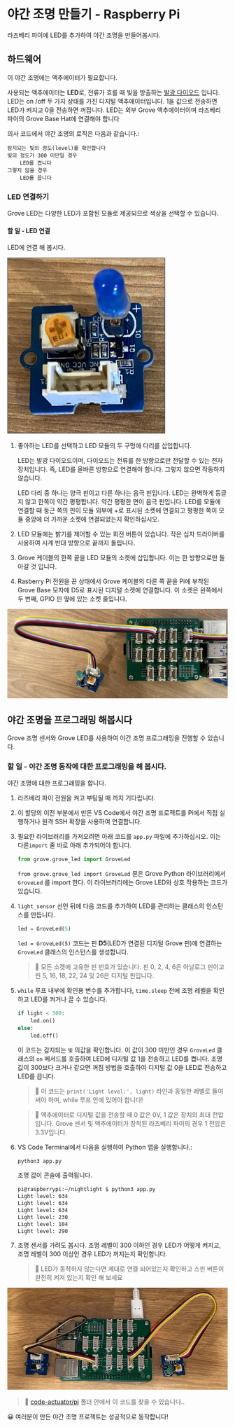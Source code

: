 # 야간 조명 만들기 - Raspberry Pi

라즈베리 파이에 LED를 추가하여 야간 조명을 만들어봅시다.

## 하드웨어

이 야간 조명에는 액추에이터가 필요합니다.

사용되는 액추에이터는 **LED**로, 전류가 흐를 때 빛을 방출하는 [발광 다이오드](https://wikipedia.org/wiki/Light-emitting_diode) 입니다. LED는 on /off 두 가지 상태를 가진 디지털 액추에이터입니다. 1을 값으로 전송하면 LED가 켜지고 0을 전송하면 꺼집니다. LED는 외부 Grove 액추에이터이며 라즈베리 파이의 Grove Base Hat에 연결해야 합니다

의사 코드에서 야간 조명의 로직은 다음과 같습니다.:

```output
탐지되는 빛의 정도(level)를 확인합니다
빛의 정도가 300 미만일 경우
    LED를 켭니다
그렇지 않을 경우
    LED를 끕니다
```

### LED 연결하기

Grove LED는 다양한 LED가 포함된 모듈로 제공되므로 색상을 선택할 수 있습니다.

#### 할 일 - LED 연결

LED에 연결 해 봅시다.

![grove LED](../../../../images/grove-led.png)

1. 좋아하는 LED를 선택하고 LED 모듈의 두 구멍에 다리를 삽입합니다.

    LED는 발광 다이오드이며, 다이오드는 전류를 한 방향으로만 전달할 수 있는 전자 장치입니다. 즉, LED를 올바른 방향으로 연결해야 합니다. 그렇지 않으면 작동하지 않습니다.

    LED 다리 중 하나는 양극 핀이고 다른 하나는 음극 핀입니다. LED는 완벽하게 둥글지 않고 한쪽이 약간 평평합니다. 약간 평평한 면이 음극 핀입니다. LED를 모듈에 연결할 때 둥근 쪽의 핀이 모듈 외부에 +로 표시된 소켓에 연결되고 평평한 쪽이 모듈 중앙에 더 가까운 소켓에 연결되었는지 확인하십시오.

1. LED 모듈에는 밝기를 제어할 수 있는 회전 버튼이 있습니다. 작은 십자 드라이버를 사용하여 시계 반대 방향으로 끝까지 돌립니다.

1. Grove 케이블의 한쪽 끝을 LED 모듈의 소켓에 삽입합니다. 이는 한 방향으로만 돌아갈 것 입니다.

1. Rasberry Pi 전원을 끈 상태에서 Grove 케이블의 다른 쪽 끝을 Pi에 부착된 Grove Base 모자에 D5로 표시된 디지털 소켓에 연결합니다. 이 소켓은 왼쪽에서 두 번째, GPIO 핀 옆에 있는 소켓 줄입니다.

![소켓 D5에 연결된 Grove LED](../../../../images/pi-led.png)

## 야간 조명을 프로그래밍 해봅시다

Grove 조명 센서와 Grove LED를 사용하여 야간 조명 프로그래밍을 진행할 수 있습니다.

### 할 일 - 야간 조명 동작에 대한 프로그래밍을 해 봅시다.

야간 조명에 대한 프로그래밍을 합니다.

1. 라즈베리 파이 전원을 켜고 부팅될 때 까지 기다립니다.

1. 이 할당의 이전 부분에서 만든 VS Code에서 야간 조명 프로젝트를 Pi에서 직접 실행하거나 원격 SSH 확장을 사용하여 연결합니다.

1. 필요한 라이브러리를 가져오려면 아래 코드를 `app.py` 파일에 추가하십시오. 이는 다른`import` 줄 바로 아래 추가되어야 합니다.


    ```python
    from grove.grove_led import GroveLed
    ```

    `from grove.grove_led import GroveLed` 문은 Grove Python 라이브러리에서  `GroveLed` 를 import 한다. 이 라이브러리에는 Grove LED와 상호 작용하는 코드가 있습니다.
    
1. `light_sensor` 선언 뒤에 다음 코드를 추가하여 LED를 관리하는 클래스의 인스턴스를 만듭니다.

    ```python
    led = GroveLed(5)
    ```

    `led = GroveLed(5)` 코드는 핀 **D5**(LED가 연결된 디지털 Grove 핀)에 연결하는 `GroveLed` 클래스의 인스턴스를 생성합니다. 

    > 💁 모든 소켓에 고유한 핀 번호가 있습니다. 핀 0, 2, 4, 6은 아날로그 핀이고 핀 5, 16, 18, 22, 24 및 26은 디지털 핀입니다.
    
1. `while` 루프 내부에 확인용 변수를 추가합니다,  `time.sleep` 전에 조명 레벨을 확인하고 LED를 켜거나 끌 수 있습니다.

    ```python
    if light < 300:
        led.on()
    else:
        led.off()
    ```

    이 코드는 감지되는 `빛` 의값을 확인합니다. 이 값이 300 미만인 경우 `GroveLed` 클래스의 `on` 메서드를 호출하여 LED에 디지털 값 1을 전송하고 LED를 켭니다. 조명 값이 300보다 크거나 같으면 꺼짐 방법을 호출하여 디지털 값 0을 LED로 전송하고 LED를 끕니다.
    
    > 💁 이 코드는 `print('Light level:', light)` 라인과 동일한 레벨로 들여써야 하며, while 루프 안에 있어야 합니다!

    > 💁 액추에이터로 디지털 값을 전송할 때 0 값은 0V, 1 값은 장치의 최대 전압입니다. Grove 센서 및 액추에이터가 장착된 라즈베리 파이의 경우 1 전압은 3.3V입니다.
    
1. VS Code Terminal에서 다음을 실행하여 Python 앱을 실행합니다.:

    ```sh
    python3 app.py
    ```

    조명 값이 콘솔에 출력됩니다.

    ```output
    pi@raspberrypi:~/nightlight $ python3 app.py 
    Light level: 634
    Light level: 634
    Light level: 634
    Light level: 230
    Light level: 104
    Light level: 290
    ```

1. 조명 센서를 가려도 봅시다. 조명 레벨이 300 이하인 경우 LED가 어떻게 켜지고, 조명 레벨이 300 이상인 경우 LED가 꺼지는지 확인합니다.

    > 💁 LED가 동작하지 않는다면 제대로 연결 되어있는지 확인하고 스핀 버튼이 완전히 켜져 있는지 확인 해 보세요
    
![Light Level 변화에 따라 Pi에 연결된 LED가 켜지고 꺼집니다.](../../../../images/pi-running-assignment-1-1.gif)

> 💁  [code-actuator/pi](code-actuator/pi) 폴더 안에서 이 코드를 찾을 수 있습니다..

😀 여러분이  만든 야간 조명 프로젝트는 성공적으로 동작합니다!
